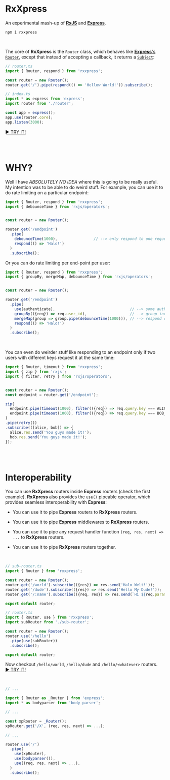 # RxXpress

An experimental mash-up of [**RxJS**](https://rxjs-dev.firebaseapp.com) and [**Express**](https://expressjs.com).
```
npm i rxxpress
```

<br>

The core of **RxXpress** is the `Router` class, which behaves like 
[**Express**'s `Router`](http://expressjs.com/en/5x/api.html#router), except that instead of accepting a callback,
it returns a [`Subject`](https://rxjs-dev.firebaseapp.com/guide/subject):

```ts
// router.ts
import { Router, respond } from 'rxxpress';

const router = new Router();
router.get('/').pipe(respond(() => 'Hellow World!')).subscribe();
```
```ts
// index.ts
import * as express from 'express';
import router from './router';

const app = express();
app.use(router.core);
app.listen(3000);
```
[► TRY IT!](https://codesandbox.io/s/rxxpress-hellow-world-qi85k?file=/src/router.ts)

<br><br>

# WHY?

Well I have _ABSOLUTELY NO IDEA_ where this is going to be really useful. My intention was to be able to do 
weird stuff. For example, you can use it to do rate limiting on a particular endpoint:

```ts
import { Router, respond } from 'rxxpress';
import { debounceTime } from 'rxjs/operators';


const router = new Router();

router.get('/endpoint')
  .pipe(
    debounceTime(1000),                // --> only respond to one request each second
    respond(() => 'Halo!')
  )
  .subscribe();
```

Or you can do rate limiting per end-point per user:

```ts
import { Router, respond } from 'rxxpress';
import { groupBy, mergeMap, debounceTime } from 'rxjs/operators';


const router = new Router();

router.get('/endpoint')
  .pipe(
    use(authenticate),                                 // --> some authentication method, populates `user_id`
    groupBy(({req}) => req.user_id),                   // --> group incoming requests by `user_id`
    mergeMap(group => group.pipe(debounceTime(1000))), // --> respond once per second per group
    respond(() => 'Halo!')
  )
  .subscribe();
```

<br>

You can even do weirder stuff like responding to an endpoint only if two users with different keys
request it at the same time:

```ts
import { Router, timeout } from 'rxxpress';
import { zip } from 'rxjs';
import { filter, retry } from 'rxjs/operators';


const router = new Router();
const endpoint = router.get('/endpoint');

zip(
  endpoint.pipe(timeout(1000), filter(({req}) => req.query.key === ALICE_KEY)),  // --> Give'em a 1 sec window
  endpoint.pipe(timeout(1000), filter(({req}) => req.query.key === BOB_KEY)),    // --> Give'em a 1 sec window
)
.pipe(retry())                                                                   // --> Reset the whole thing when it fails
.subscribe(([alice, bob]) => {
  alice.res.send('You guys made it!');
  bob.res.send('You guys made it!');
});
```

<br><br>

# Interoperability

You can use **RxXpress** routers inside **Express** routers (check the first example). 
**RxXpress** also provides the `use()` pipeable operator, which provides seamless interoperability
with **Express**:

- You can use it to pipe **Express** routers to **RxXpress** routers.

- You can use it to pipe **Express** middlewares to **RxXpress** routers.

- You can use it to pipe any request handler function `(req, res, next) => ...` to **RxXpress** routers.

- You can use it to pipe **RxXpress** routers together.

<br>

```ts
// sub-router.ts
import { Router } from 'rxxpress';

const router = new Router();
router.get('/world').subscribe(({res}) => res.send('Halo Welt!'));
router.get('/dude').subscribe(({res}) => res.send('Hello My Dude!'));
router.get('/:name').subscribe(({req, res}) => res.send(`Hi ${req.params.name}`));

export default router;
```
```ts
// router.ts
import { Router, use } from 'rxxpress';
import subRouter from './sub-router';

const router = new Router();
router.use('/hello')
  .pipe(use(subRouter))
  .subscribe();

export default router;
```
Now checkout `/hello/world`, `/hello/dude` and `/hello/<whatever>` routers. \
[► TRY IT!](https://codesandbox.io/s/rxxpress-sub-router-w9x60?file=/src/router.ts)

<br>

```ts
// ...

import { Router as _Router } from 'express';
import * as bodyparser from 'body-parser';

// ...

const xpRouter = _Router();
xpRouter.get('/X', (req, res, next) => ...);

// ...

router.use('/')
  .pipe(
    use(xpRouter),
    use(bodyparser()),
    use((req, res, next) => ...),
  )
  .subscribe();
```
